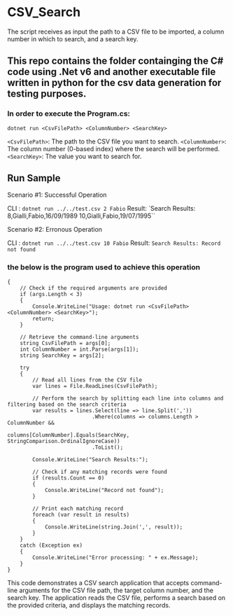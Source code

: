 # CSV_Search
The script receives as input the path to a CSV file to be imported, a column number in which to search, and a search key.

## This repo contains the folder containging the C# code using .Net v6 and another executable file written in python for the csv data generation for testing purposes.

### In order to execute the Program.cs:

`dotnet run <CsvFilePath> <ColumnNumber> <SearchKey>`

`<CsvFilePath>`: The path to the CSV file you want to search.
`<ColumnNumber>`: The column number (0-based index) where the search will be performed.
`<SearchKey>`: The value you want to search for.

## Run Sample
Scenario #1: Successful Operation

CLI : `dotnet run ../../test.csv 2 Fabio`
Result: `Search Results:
        8,Gialli,Fabio,16/09/1989
        10,Gialli,Fabio,19/07/1995``

Scenario #2: Erronous Operation

CLI : `dotnet run ../../test.csv 10 Fabio`
Result: `Search Results:
         Record not found`


### the below is the program used to achieve this operation

```public static void Main(string[] args)
{
    // Check if the required arguments are provided
    if (args.Length < 3)
    {
        Console.WriteLine("Usage: dotnet run <CsvFilePath> <ColumnNumber> <SearchKey>");
        return;
    }

    // Retrieve the command-line arguments
    string CsvFilePath = args[0];
    int ColumnNumber = int.Parse(args[1]);
    string SearchKey = args[2];

    try
    {
        // Read all lines from the CSV file
        var lines = File.ReadLines(CsvFilePath);

        // Perform the search by splitting each line into columns and filtering based on the search criteria
        var results = lines.Select(line => line.Split(','))
                           .Where(columns => columns.Length > ColumnNumber &&
                                            columns[ColumnNumber].Equals(SearchKey, StringComparison.OrdinalIgnoreCase))
                           .ToList();

        Console.WriteLine("Search Results:");

        // Check if any matching records were found
        if (results.Count == 0)
        {
            Console.WriteLine("Record not found");
        }

        // Print each matching record
        foreach (var result in results)
        {
            Console.WriteLine(string.Join(',', result));
        }
    }
    catch (Exception ex)
    {
        Console.WriteLine("Error processing: " + ex.Message);
    }
}
```
This code demonstrates a CSV search application that accepts command-line arguments for the CSV file path, the target column number, and the search key. The application reads the CSV file, performs a search based on the provided criteria, and displays the matching records.
